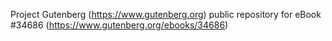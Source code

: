 Project Gutenberg (https://www.gutenberg.org) public repository for eBook #34686 (https://www.gutenberg.org/ebooks/34686)
